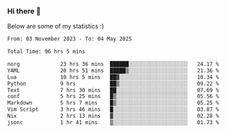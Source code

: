 ### Hi there 👋
Below are some of my statistics :)

<!--START_SECTION:waka-->

```txt
From: 03 November 2023 - To: 04 May 2025

Total Time: 96 hrs 5 mins

norg             23 hrs 36 mins  ██████░░░░░░░░░░░░░░░░░░░   24.17 %
YAML             20 hrs 51 mins  █████▒░░░░░░░░░░░░░░░░░░░   21.36 %
Lua              10 hrs 5 mins   ██▓░░░░░░░░░░░░░░░░░░░░░░   10.34 %
Python           9 hrs           ██▒░░░░░░░░░░░░░░░░░░░░░░   09.22 %
Text             7 hrs 30 mins   ██░░░░░░░░░░░░░░░░░░░░░░░   07.69 %
conf             5 hrs 25 mins   █▒░░░░░░░░░░░░░░░░░░░░░░░   05.56 %
Markdown         5 hrs 7 mins    █▒░░░░░░░░░░░░░░░░░░░░░░░   05.25 %
Vim Script       3 hrs 46 mins   █░░░░░░░░░░░░░░░░░░░░░░░░   03.87 %
Nix              2 hrs 13 mins   ▓░░░░░░░░░░░░░░░░░░░░░░░░   02.28 %
jsonc            1 hr 41 mins    ▒░░░░░░░░░░░░░░░░░░░░░░░░   01.73 %
```

<!--END_SECTION:waka-->

<!--
**KlapenHz/KlapenHz** is a ✨ _special_ ✨ repository because its `README.md` (this file) appears on your GitHub profile.

Here are some ideas to get you started:

- 🔭 I’m currently working on ...
- 🌱 I’m currently learning ...
- 👯 I’m looking to collaborate on ...
- 🤔 I’m looking for help with ...
- 💬 Ask me about ...
- 📫 How to reach me: ...
- 😄 Pronouns: ...
- ⚡ Fun fact: ...
-->
